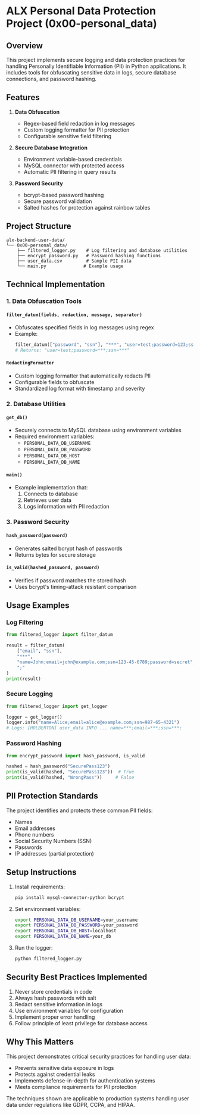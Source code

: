 # ALX Personal Data Protection Project (0x00-personal_data)

## Overview

This project implements secure logging and data protection practices for handling Personally Identifiable Information (PII) in Python applications. It includes tools for obfuscating sensitive data in logs, secure database connections, and password hashing.

## Features

1. **Data Obfuscation**
   - Regex-based field redaction in log messages
   - Custom logging formatter for PII protection
   - Configurable sensitive field filtering

2. **Secure Database Integration**
   - Environment variable-based credentials
   - MySQL connector with protected access
   - Automatic PII filtering in query results

3. **Password Security**
   - bcrypt-based password hashing
   - Secure password validation
   - Salted hashes for protection against rainbow tables

## Project Structure

```
alx-backend-user-data/
└── 0x00-personal_data/
    ├── filtered_logger.py    # Log filtering and database utilities
    ├── encrypt_password.py   # Password hashing functions
    ├── user_data.csv         # Sample PII data
    └── main.py              # Example usage
```

## Technical Implementation

### 1. Data Obfuscation Tools

#### `filter_datum(fields, redaction, message, separator)`
- Obfuscates specified fields in log messages using regex
- Example:
  ```python
  filter_datum(["password", "ssn"], "***", "user=test;password=123;ssn=456", ";")
  # Returns: "user=test;password=***;ssn=***"
  ```

#### `RedactingFormatter`
- Custom logging formatter that automatically redacts PII
- Configurable fields to obfuscate
- Standardized log format with timestamp and severity

### 2. Database Utilities

#### `get_db()`
- Securely connects to MySQL database using environment variables
- Required environment variables:
  - `PERSONAL_DATA_DB_USERNAME`
  - `PERSONAL_DATA_DB_PASSWORD`
  - `PERSONAL_DATA_DB_HOST`
  - `PERSONAL_DATA_DB_NAME`

#### `main()`
- Example implementation that:
  1. Connects to database
  2. Retrieves user data
  3. Logs information with PII redaction

### 3. Password Security

#### `hash_password(password)`
- Generates salted bcrypt hash of passwords
- Returns bytes for secure storage

#### `is_valid(hashed_password, password)`
- Verifies if password matches the stored hash
- Uses bcrypt's timing-attack resistant comparison

## Usage Examples

### Log Filtering
```python
from filtered_logger import filter_datum

result = filter_datum(
    ["email", "ssn"],
    "***",
    "name=John;email=john@example.com;ssn=123-45-6789;password=secret",
    ";"
)
print(result)
```

### Secure Logging
```python
from filtered_logger import get_logger

logger = get_logger()
logger.info("name=Alice;email=alice@example.com;ssn=987-65-4321")
# Logs: [HOLBERTON] user_data INFO ... name=***;email=***;ssn=***;
```

### Password Hashing
```python
from encrypt_password import hash_password, is_valid

hashed = hash_password("SecurePass123")
print(is_valid(hashed, "SecurePass123"))  # True
print(is_valid(hashed, "WrongPass"))     # False
```

## PII Protection Standards

The project identifies and protects these common PII fields:
- Names
- Email addresses
- Phone numbers
- Social Security Numbers (SSN)
- Passwords
- IP addresses (partial protection)

## Setup Instructions

1. Install requirements:
   ```bash
   pip install mysql-connector-python bcrypt
   ```

2. Set environment variables:
   ```bash
   export PERSONAL_DATA_DB_USERNAME=your_username
   export PERSONAL_DATA_DB_PASSWORD=your_password
   export PERSONAL_DATA_DB_HOST=localhost
   export PERSONAL_DATA_DB_NAME=your_db
   ```

3. Run the logger:
   ```bash
   python filtered_logger.py
   ```

## Security Best Practices Implemented

1. Never store credentials in code
2. Always hash passwords with salt
3. Redact sensitive information in logs
4. Use environment variables for configuration
5. Implement proper error handling
6. Follow principle of least privilege for database access

## Why This Matters

This project demonstrates critical security practices for handling user data:
- Prevents sensitive data exposure in logs
- Protects against credential leaks
- Implements defense-in-depth for authentication systems
- Meets compliance requirements for PII protection

The techniques shown are applicable to production systems handling user data under regulations like GDPR, CCPA, and HIPAA.
